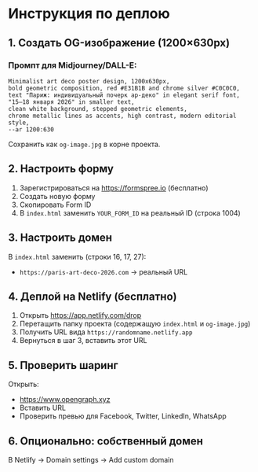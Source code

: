 # Инструкция по деплою

## 1. Создать OG-изображение (1200×630px)

### Промпт для Midjourney/DALL-E:
```
Minimalist art deco poster design, 1200x630px, 
bold geometric composition, red #E31B1B and chrome silver #C0C0C0,
text "Париж: индивидуальный почерк ар-деко" in elegant serif font,
"15–18 января 2026" in smaller text,
clean white background, stepped geometric elements,
chrome metallic lines as accents, high contrast, modern editorial style,
--ar 1200:630
```

Сохранить как `og-image.jpg` в корне проекта.

## 2. Настроить форму

1. Зарегистрироваться на https://formspree.io (бесплатно)
2. Создать новую форму
3. Скопировать Form ID
4. В `index.html` заменить `YOUR_FORM_ID` на реальный ID (строка 1004)

## 3. Настроить домен

В `index.html` заменить (строки 16, 17, 27):
- `https://paris-art-deco-2026.com` → реальный URL

## 4. Деплой на Netlify (бесплатно)

1. Открыть https://app.netlify.com/drop
2. Перетащить папку проекта (содержащую `index.html` и `og-image.jpg`)
3. Получить URL вида `https://randomname.netlify.app`
4. Вернуться в шаг 3, вставить этот URL

## 5. Проверить шаринг

Открыть:
- https://www.opengraph.xyz
- Вставить URL
- Проверить превью для Facebook, Twitter, LinkedIn, WhatsApp

## 6. Опционально: собственный домен

В Netlify → Domain settings → Add custom domain



